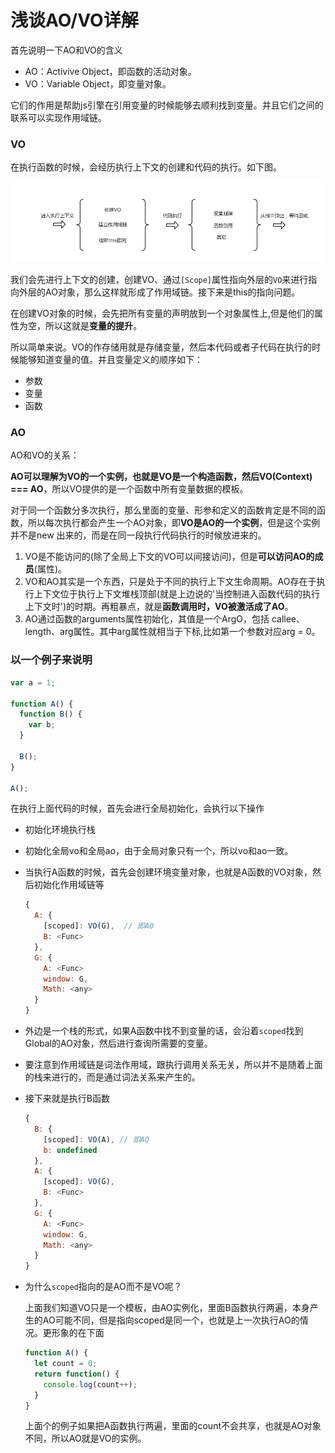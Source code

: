 # 浅谈AO/VO详解

首先说明一下AO和VO的含义

- AO：Activive Object，即函数的活动对象。
- VO：Variable Object，即变量对象。

它们的作用是帮助js引擎在引用变量的时候能够去顺利找到变量。并且它们之间的联系可以实现作用域链。

### VO

在执行函数的时候，会经历执行上下文的创建和代码的执行。如下图。

![EC-LIFE](images/15feb926b8af7f88-1582013398780)

我们会先进行上下文的创建，创建VO、通过`[Scope]`属性指向外层的`VO`来进行指向外层的AO对象，那么这样就形成了作用域链。接下来是this的指向问题。

在创建VO对象的时候，会先把所有变量的声明放到一个对象属性上,但是他们的属性为空，所以这就是**变量的提升**。

所以简单来说。VO的作存储用就是存储变量，然后本代码或者子代码在执行的时候能够知道变量的值。并且变量定义的顺序如下：

- 参数
- 变量
- 函数

### AO

AO和VO的关系：

**AO可以理解为VO的一个实例，也就是VO是一个构造函数，然后VO(Context) === AO**，所以VO提供的是一个函数中所有变量数据的模板。

对于同一个函数分多次执行，那么里面的变量、形参和定义的函数肯定是不同的函数，所以每次执行都会产生一个AO对象，即**VO是AO的一个实例**，但是这个实例并不是new 出来的，而是在同一段执行代码执行的时候放进来的。

1. VO是不能访问的(除了全局上下文的VO可以间接访问)，但是**可以访问AO的成员**(属性)。
2. VO和AO其实是一个东西，只是处于不同的执行上下文生命周期。AO存在于执行上下文位于执行上下文堆栈顶部(就是上边说的'当控制进入函数代码的执行上下文时')的时期。再粗暴点，就是**函数调用时，VO被激活成了AO**。
3. AO通过函数的arguments属性初始化，其值是一个ArgO，包括 callee、length、arg属性。其中arg属性就相当于下标,比如第一个参数对应arg = 0。

### 以一个例子来说明

```js
var a = 1;

function A() {
  function B() {
    var b;
  }
  
  B();
}

A();
```

在执行上面代码的时候，首先会进行全局初始化，会执行以下操作

- 初始化环境执行栈

- 初始化全局vo和全局ao，由于全局对象只有一个，所以vo和ao一致。

- 当执行A函数的时候，首先会创建环境变量对象，也就是A函数的VO对象，然后初始化作用域链等

  ```js
  {
    A: {
      [scoped]: VO(G),  // 即AO
      B: <Func>
    },
    G: {
      A: <Func>
      window: G,
      Math: <any>
  	}
  }
  ```

- 外边是一个栈的形式，如果A函数中找不到变量的话，会沿着`scoped`找到Global的AO对象，然后进行查询所需要的变量。

- 要注意到作用域链是词法作用域，跟执行调用关系无关，所以并不是随着上面的栈来进行的，而是通过词法关系来产生的。

- 接下来就是执行B函数

  ```js
  {
    B: {
      [scoped]: VO(A), // 即AO
      b: undefined
    },
    A: {
      [scoped]: VO(G),
      B: <Func>
    },
    G: {
      A: <Func>
      window: G,
      Math: <any>
  	}
  }
  ```

- 为什么`scoped`指向的是AO而不是VO呢？

  上面我们知道VO只是一个模板，由AO实例化，里面B函数执行两遍，本身产生的AO可能不同，但是指向scoped是同一个，也就是上一次执行AO的情况。更形象的在下面

  ```js
  function A() {
    let count = 0;
    return function() {
      console.log(count++);
    }
  }
  ```

  上面个的例子如果把A函数执行两遍，里面的count不会共享，也就是AO对象不同，所以AO就是VO的实例。